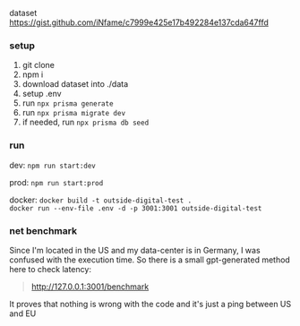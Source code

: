 dataset
https://gist.github.com/iNfame/c7999e425e17b492284e137cda647ffd

### setup
1. git clone
2. npm i
3. download dataset into ./data
4. setup .env
5. run `npx prisma generate`
6. run `npx prisma migrate dev`
7. if needed, run `npx prisma db seed`

### run

dev:
`npm run start:dev`

prod:
`npm run start:prod`

docker:
`docker build -t outside-digital-test .`\
`docker run --env-file .env -d -p 3001:3001 outside-digital-test`

### net benchmark
Since I'm located in the US and my data-center is in Germany, I was confused
with the execution time. So there is a small gpt-generated method here to check latency:
> http://127.0.0.1:3001/benchmark 

It proves that nothing is wrong with the code and it's just a ping between US and EU
